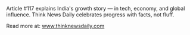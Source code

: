 Article #117 explains India's growth story — in tech, economy, and global influence. Think News Daily celebrates progress with facts, not fluff.

Read more at: www.thinknewsdaily.com